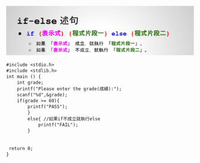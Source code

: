 ![image](https://github.com/4100D051/4100D051/blob/main/7.0.PNG)
```
#include <stdio.h>  
#include <stdlib.h>                        
int main () {
	int grade;
	printf("Please enter the grade(成績):");
	scanf("%d",&grade);
	if(grade >= 60){
		printf("PASS");
	    }
		else{ //如果if不成立就執行else
			printf("FAIL");
		}
		

 return 0;
}

```

